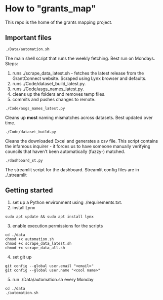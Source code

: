 # How to "grants_map"

This repo is the home of the grants mapping project.

## Important files

```./Data/automation.sh```

The main shell script that runs the weekly fetching. Best run on Mondays. Steps:

1. runs ./scrape_data_latest.sh - fetches the latest release from the GrantConnect website. Scraped using Lynx browser and defaults.
2. runs ./Code/dataset_build_latest.py.
3. runs ./Code/asgs_names_latest.py.
4. cleans up the folders and removes temp files.
5. commits and pushes changes to remote.

```./Code/asgs_names_latest.py```

Cleans up **most** naming mismatches across datasets. Best updated over time.

```./Code/dataset_build.py```

Cleans the downloaded Excel and generates a csv file. This script contains the infamous inquirer - it forces us to have someone manually verifying councils that haven't been automatically (fuzzy-) matched. 

```./dashboard_st.py```

The streamlit script for the dashboard. Streamlit config files are in ./.streamlit

## Getting started

1. set up a Python environment using ./requirements.txt.
2. install Lynx 
```shell
sudo apt update && sudo apt install lynx
```
3. enable execution permissions for the scripts  
```shell
cd ./data
chmod +x automation.sh
chmod +x scrape_data_latest.sh
chmod +x scrape_data_all.sh
```
4. set git up
```shell
git config --global user.email "<email>"
git config --global user.name "<cool name>"
```
5. run ./Data/automation.sh every Monday
```shell
cd ./data
./automation.sh
```


